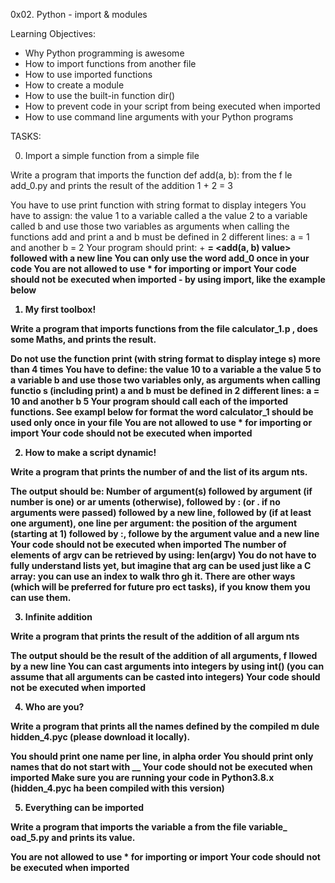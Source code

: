0x02. Python - import & modules

Learning Objectives:

- Why Python programming is awesome
- How to import functions from another file
- How to use imported functions
- How to create a module
- How to use the built-in function dir()
- How to prevent code in your script from being executed when imported
- How to use command line arguments with your Python programs

TASKS:

0. Import a simple function from a simple file

Write a program that imports the function def add(a, b): from the f
le add_0.py and prints the result of the addition 1 + 2 = 3

You have to use print function with string format to display integers
You have to assign:
the value 1 to a variable called a
the value 2 to a variable called b
and use those two variables as arguments when calling the functions add and print
a and b must be defined in 2 different lines: a = 1 and another b = 2
Your program should print: <a value> + <b value> = <add(a, b) value> followed with a new line
You can only use the word add_0 once in your code
You are not allowed to use * for importing or __import__
Your code should not be executed when imported - by using __import__, like the example below

1. My first toolbox!

Write a program that imports functions from the file calculator_1.p
, does some Maths, and prints the result.

Do not use the function print (with string format to display intege
s) more than 4 times
You have to define:
the value 10 to a variable a
the value 5 to a variable b
and use those two variables only, as arguments when calling functio
s (including print)
a and b must be defined in 2 different lines: a = 10 and another b
5
Your program should call each of the imported functions. See exampl
below for format
the word calculator_1 should be used only once in your file
You are not allowed to use * for importing or __import__
Your code should not be executed when imported

2. How to make a script dynamic!

Write a program that prints the number of and the list of its argum
nts.

The output should be:
Number of argument(s) followed by argument (if number is one) or ar
uments (otherwise), followed by
: (or . if no arguments were passed) followed by
a new line, followed by (if at least one argument),
one line per argument:
the position of the argument (starting at 1) followed by :, followe
by the argument value and a new line
Your code should not be executed when imported
The number of elements of argv can be retrieved by using: len(argv)
You do not have to fully understand lists yet, but imagine that arg
can be used just like a C array: you can use an index to walk thro
gh it. There are other ways (which will be preferred for future pro
ect tasks), if you know them you can use them.

3. Infinite addition

Write a program that prints the result of the addition of all argum
nts

The output should be the result of the addition of all arguments, f
llowed by a new line
You can cast arguments into integers by using int() (you can assume
that all arguments can be casted into integers)
Your code should not be executed when imported

4. Who are you?

Write a program that prints all the names defined by the compiled m
dule hidden_4.pyc (please download it locally).

You should print one name per line, in alpha order
You should print only names that do not start with __
Your code should not be executed when imported
Make sure you are running your code in Python3.8.x (hidden_4.pyc ha
been compiled with this version)

5. Everything can be imported

Write a program that imports the variable a from the file variable_
oad_5.py and prints its value.

You are not allowed to use * for importing or __import__
Your code should not be executed when imported
